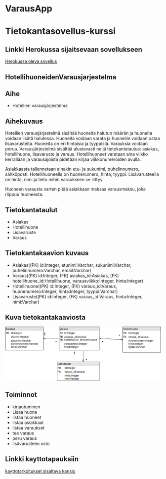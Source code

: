 
# VarausApp

# Tietokantasovellus-kurssi

## Linkki Herokussa sijaitsevaan sovellukseen
[Herokussa oleva sovellus](https://tsoha-varaussovellus.herokuapp.com/)


## HotellihuoneidenVarausjarjestelma

## Aihe
- Hotellien varausjärjestelmä

## Aihekuvaus

Hotellien varausjärjestelmä sisältää huoneita halutun määrän ja huoneita voidaan lisätä halutessa. Huoneita voidaan varata ja huoneille voidaan ostaa lisavarusteita. Huoneita on eri hintaisia ja tyyppisiä. Varauksia voidaan perua. Varausjärjestelmä sisältää alustavasti neljä tietokantataulua: asiakas, hotellihuone, lisavaruste ja varaus. Hotellihuoneet varataan aina viikko kerrallaan ja varausajoista pidetään kirjaa viikkonumeroiden avulla.

Asiakkaasta tallennetaan ainakin etu- ja sukunimi, puhelinnumero, sähköposti. Hotellihuoneella on huonenumero, hinta, tyyppi. Lisävarusteella on hinta, nimi ja tieto mihin varaukseen se liittyy.

Huoneen varausta varten pitää asiakkaan maksaa varausmaksu, joka riippuu huoneesta. 


## Tietokantataulut
- Asiakas
- Hotellihuone 
- Lisavaruste
- Varaus

## Tietokantakaavion kuvaus
- Asiakas((PK) id:Integer, etunimi:Varchar, sukunimi:Varchar, puhelinnumero:Varchar, email:Varchar)
- Varaus((PK) id:Integer, (FK) asiakas_id:Asiakas, (FK) hotellihuone_id:Hotellihuone, varausviikko:Integer, hinta:Integer)
- Hotellihuone((PK) id:Integer, (FK) varaus_id:Varaus, huonenumero:Integer, hinta:Integer, tyyppi:Varchar)
- Lisavaruste((PK) id:Integer, (FK) varaus_id:Varaus, hinta:Integer, nimi:Varchar)

## Kuva tietokantakaaviosta
![alt text](https://github.com/toasterkone/HotellihuoneidenVarausjarjestelma/blob/master/v_2.png "Tietokantakaavio")

## Toiminnot

- kirjautuminen
- Lisaa huone
- listaa huoneet
- listaa asiakkaat
- listaa varaukset
- tee varaus
- peru varaus
- lisävarusteen osto

## Linkki kayttotapauksiin
[kayttotarkoitukset sisaltava kansio](https://github.com/toasterkone/HotellihuoneidenVarausjarjestelma/tree/master/documentation )



